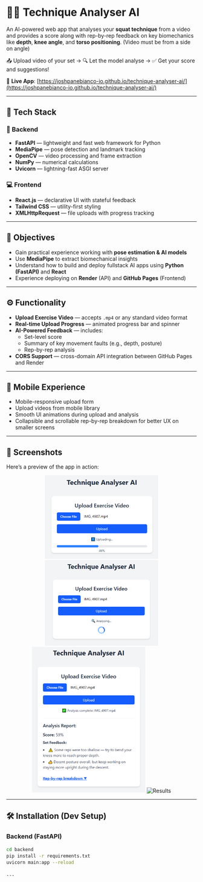 # 🏋️‍♂️ Technique Analyser AI

An AI-powered web app that analyses your **squat technique** from a video and provides a score along with rep-by-rep feedback on key biomechanics like **depth**, **knee angle**, and **torso positioning**. (Video must be from a side on angle)

📤 Upload video of your set → 🔍 Let the model analyse → ✅ Get your score and suggestions!

🔗 **Live App**: [https://joshpanebianco-io.github.io/technique-analyser-ai/](https://joshpanebianco-io.github.io/technique-analyser-ai/)

---

## 🚀 Tech Stack

### 🧠 Backend

- **FastAPI** — lightweight and fast web framework for Python
- **MediaPipe** — pose detection and landmark tracking
- **OpenCV** — video processing and frame extraction
- **NumPy** — numerical calculations
- **Uvicorn** — lightning-fast ASGI server

### 💻 Frontend

- **React.js** — declarative UI with stateful feedback
- **Tailwind CSS** — utility-first styling
- **XMLHttpRequest** — file uploads with progress tracking

---

## 🎯 Objectives

- Gain practical experience working with **pose estimation & AI models**
- Use **MediaPipe** to extract biomechanical insights
- Understand how to build and deploy fullstack AI apps using **Python (FastAPI)** and **React**
- Experience deploying on **Render** (API) and **GitHub Pages** (Frontend)

---

## ⚙️ Functionality

- **Upload Exercise Video** — accepts `.mp4` or any standard video format
- **Real-time Upload Progress** — animated progress bar and spinner
- **AI-Powered Feedback** — includes:
  - Set-level score
  - Summary of key movement faults (e.g., depth, posture)
  - Rep-by-rep analysis
- **CORS Support** — cross-domain API integration between GitHub Pages and Render

---

## 📱 Mobile Experience

- Mobile-responsive upload form
- Upload videos from mobile library
- Smooth UI animations during upload and analysis
- Collapsible and scrollable rep-by-rep breakdown for better UX on smaller screens

---

## 📸 Screenshots

Here’s a preview of the app in action:

<p align="center">
  <img src="screenshots/upload-progress.png" alt="Upload" width="300"/>
  <img src="screenshots/analysing.png" alt="Analysing" width="300"/>
  <img src="screenshots/set-analysis.png" alt="Analysis" width="300"/>
  <img src="screenshots/rep-by-reps.png" alt="Results" width="300"/>
</p>

---

## 🛠 Installation (Dev Setup)

### Backend (FastAPI)

```bash
cd backend
pip install -r requirements.txt
uvicorn main:app --reload

---






